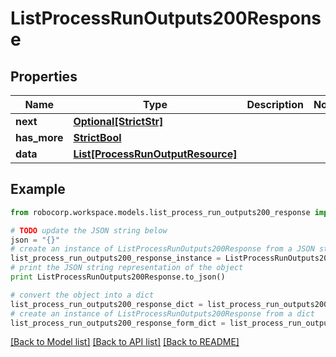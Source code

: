 # ListProcessRunOutputs200Response


## Properties
Name | Type | Description | Notes
------------ | ------------- | ------------- | -------------
**next** | [**Optional[StrictStr]**](Next.md) |  | 
**has_more** | [**StrictBool**](HasMore.md) |  | 
**data** | [**List[ProcessRunOutputResource]**](ProcessRunOutputResource.md) |  | 

## Example

```python
from robocorp.workspace.models.list_process_run_outputs200_response import ListProcessRunOutputs200Response

# TODO update the JSON string below
json = "{}"
# create an instance of ListProcessRunOutputs200Response from a JSON string
list_process_run_outputs200_response_instance = ListProcessRunOutputs200Response.from_json(json)
# print the JSON string representation of the object
print ListProcessRunOutputs200Response.to_json()

# convert the object into a dict
list_process_run_outputs200_response_dict = list_process_run_outputs200_response_instance.to_dict()
# create an instance of ListProcessRunOutputs200Response from a dict
list_process_run_outputs200_response_form_dict = list_process_run_outputs200_response.from_dict(list_process_run_outputs200_response_dict)
```
[[Back to Model list]](../README.md#documentation-for-models) [[Back to API list]](../README.md#documentation-for-api-endpoints) [[Back to README]](../README.md)


